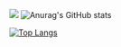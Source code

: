 ![](https://hit.yhype.me/github/profile?user_id=35397688)
![Anurag's GitHub stats](https://github-readme-stats.vercel.app/api?username=MauriceX24&theme=radical&show_icons=true)

[![Top Langs](https://github-readme-stats.vercel.app/api/top-langs/?username=MauriceX24&layout=compact)](https://github.com/anuraghazra/github-readme-stats)
